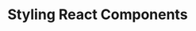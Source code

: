 ---
title:  Styling React Components
description: "Styling React Components"
hide_table_of_contents: true
---